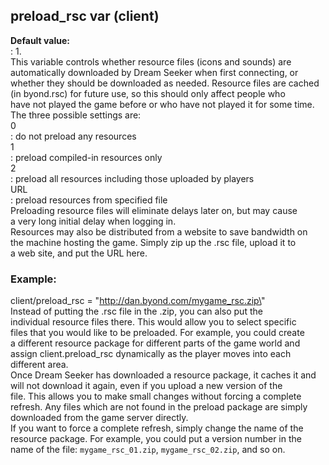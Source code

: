 ## preload_rsc var (client)    
**Default value:**    
:   1\.    
This variable controls whether resource files (icons and sounds) are    
automatically downloaded by Dream Seeker when first connecting, or    
whether they should be downloaded as needed. Resource files are cached    
(in byond.rsc) for future use, so this should only affect people who    
have not played the game before or who have not played it for some time.    
The three possible settings are:    
0    
:   do not preload any resources    
1    
:   preload compiled-in resources only    
2    
:   preload all resources including those uploaded by players    
URL    
:   preload resources from specified file    
Preloading resource files will eliminate delays later on, but may cause    
a very long initial delay when logging in.    
Resources may also be distributed from a website to save bandwidth on    
the machine hosting the game. Simply zip up the .rsc file, upload it to    
a web site, and put the URL here.    
### Example:    
client/preload_rsc = \"http://dan.byond.com/mygame_rsc.zip\"    
Instead of putting the .rsc file in the .zip, you can also put the    
individual resource files there. This would allow you to select specific    
files that you would like to be preloaded. For example, you could create    
a different resource package for different parts of the game world and    
assign client.preload_rsc dynamically as the player moves into each    
different area.    
Once Dream Seeker has downloaded a resource package, it caches it and    
will not download it again, even if you upload a new version of the    
file. This allows you to make small changes without forcing a complete    
refresh. Any files which are not found in the preload package are simply    
downloaded from the game server directly.    
If you want to force a complete refresh, simply change the name of the    
resource package. For example, you could put a version number in the    
name of the file: `mygame_rsc_01.zip`, `mygame_rsc_02.zip`, and so on.  
